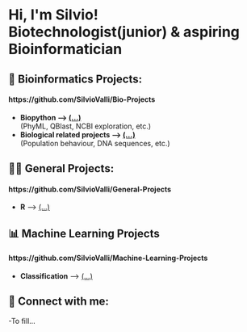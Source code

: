 <h1>Hi, I'm Silvio! <br/><a>Biotechnologist</a>(junior) & aspiring Bioinformatician

<h2>🔬 Bioinformatics Projects: </h2> 
<h4>https://github.com/SilvioValli/Bio-Projects</h4>
<ul>
  <li><b>Biopython --> <a href="https://github.com/SilvioValli/Bio-Projects/tree/main/Biopython">(...)</a> </b></li>(PhyML, QBlast, NCBI exploration, etc.)
  <li><b>Biological related projects --> <a href="https://github.com/SilvioValli/Bio-Projects/tree/main/Biological%20related%20projects">(...)</a></b></li> (Population behaviour, DNA sequences, etc.)
</ul>

  
<h2>👨‍💻 General Projects:</h2>
<h4>https://github.com/SilvioValli/General-Projects</h4>
<ul>
  <li><b>R</b> --> <a href="https://github.com/SilvioValli/General-Projects/tree/main/R">(...)</a> </b></li>
</ul>


<h2>📊 Machine Learning Projects</h2>
<h4>https://github.com/SilvioValli/Machine-Learning-Projects</h4>
<ul>
  <li><b>Classification</b> --> <a href="https://github.com/SilvioValli/Machine-Learning-Projects/tree/main/CLASSIFICATION">(...)</a> </b></li>
</ul>

<h2> 🤳 Connect with me:</h2>
-To fill...

<!--[<img align="left" alt="JoshMadakor | YouTube" width="22px" src="https://cdn.jsdelivr.net/npm/simple-icons@v3/icons/youtube.svg" />][youtube]
[<img align="left" alt="JoshMadakor | Twitter" width="22px" src="https://cdn.jsdelivr.net/npm/simple-icons@v3/icons/twitter.svg" />][twitter]
[<img align="left" alt="JoshMadakor | LinkedIn" width="22px" src="https://cdn.jsdelivr.net/npm/simple-icons@v3/icons/linkedin.svg" />][linkedin]
[<img align="left" alt="JoshMadakor | Instagram" width="22px" src="https://cdn.jsdelivr.net/npm/simple-icons@v3/icons/instagram.svg" />][instagram]

[twitter]: https://twitter.com/joshmadakor
[youtube]: https://www.youtube.com/c/joshmadakor
[instagram]: https://www.instagram.com/joshmadakor/
[linkedin]: https://linkedin.com/in/joshmadakor
-->
<!--
**joshmadakor1/joshmadakor1** is a ✨ _special_ ✨ repository because its `README.md` (this file) appears on your GitHub profile.

Here are some ideas to get you started:

- 🔭 I’m currently working on ...
- 🌱 I’m currently learning ...
- 👯 I’m looking to collaborate on ...
- 🤔 I’m looking for help with ...
- 💬 Ask me about ...
- 📫 How to reach me: ...
- 😄 Pronouns: ...
- ⚡ Fun fact: ...
-->
